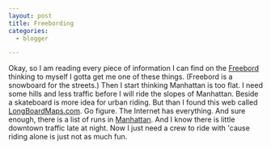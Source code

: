 ```yaml
---
layout: post
title: Freebording
categories:
  - blogger

---
```


Okay, so I am reading every piece of information I can find on the <a href="http://www.freebord.com/">Freebord</a> thinking to myself I gotta get me one of these things.  (Freebord is a snowboard for the streets.) Then I start thinking Manhattan is too flat.  I need some hills and less traffic before I will ride the slopes of Manhattan.  Beside a skateboard is more idea for urban riding.  But than I found this web called <a href="http://www.longboardmaps.com/">LongBoardMaps.com</a>.  Go figure.  The Internet has everything.  And sure enough, there is a list of runs in <a href="http://www.longboardmaps.com/browse.php?lpid=4">Manhattan</a>.  And I know there is little downtown traffic late at night.  Now I just need a crew to ride with 'cause riding alone is just not as much fun.
